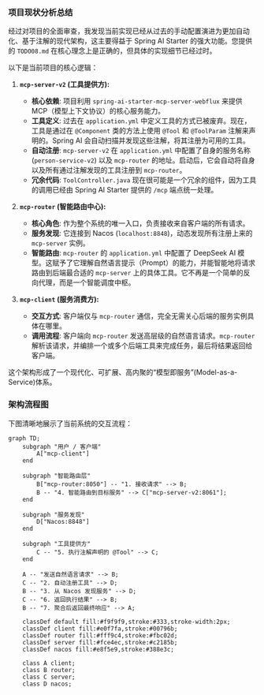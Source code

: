 
### 项目现状分析总结

经过对项目的全面审查，我发现当前实现已经从过去的手动配置演进为更加自动化、基于注解的现代架构，这主要得益于 Spring AI Starter 的强大功能。您提供的 `TODO08.md` 在核心理念上是正确的，但具体的实现细节已经过时。

以下是当前项目的核心逻辑：

1.  **`mcp-server-v2` (工具提供方):**
    *   **核心依赖**: 项目利用 `spring-ai-starter-mcp-server-webflux` 来提供 MCP（模型上下文协议）的核心服务能力。
    *   **工具定义**: 过去在 `application.yml` 中定义工具的方式已被废弃。现在，工具是通过在 `@Component` 类的方法上使用 `@Tool` 和 `@ToolParam` 注解来声明的。Spring AI 会自动扫描并发现这些注解，将其注册为可用的工具。
    *   **自动注册**: `mcp-server-v2` 在 `application.yml` 中配置了自身的服务名称 (`person-service-v2`) 以及 `mcp-router` 的地址。启动后，它会自动将自身以及所有通过注解发现的工具注册到 `mcp-router`。
    *   **冗余代码**: `ToolController.java` 现在很可能是一个冗余的组件，因为工具的调用已经由 Spring AI Starter 提供的 `/mcp` 端点统一处理。

2.  **`mcp-router` (智能路由中心):**
    *   **核心角色**: 作为整个系统的唯一入口，负责接收来自客户端的所有请求。
    *   **服务发现**: 它连接到 Nacos (`localhost:8848`)，动态发现所有注册上来的 `mcp-server` 实例。
    *   **智能路由**: `mcp-router` 的 `application.yml` 中配置了 DeepSeek AI 模型。这赋予了它理解自然语言提示（Prompt）的能力，并能智能地将请求路由到后端最合适的 `mcp-server` 上的具体工具。它不再是一个简单的反向代理，而是一个智能调度中枢。

3.  **`mcp-client` (服务消费方):**
    *   **交互方式**: 客户端仅与 `mcp-router` 通信，完全无需关心后端的服务实例具体在哪里。
    *   **调用流程**: 客户端向 `mcp-router` 发送高层级的自然语言请求。`mcp-router` 解析该请求，并编排一个或多个后端工具来完成任务，最后将结果返回给客户端。

这个架构形成了一个现代化、可扩展、高内聚的“模型即服务”(Model-as-a-Service)体系。

### 架构流程图

下图清晰地展示了当前系统的交互流程：

```mermaid
graph TD;
    subgraph "用户 / 客户端"
        A["mcp-client"]
    end

    subgraph "智能路由层"
        B["mcp-router:8050"] -- "1. 接收请求" --> B;
        B -- "4. 智能路由到目标服务" --> C["mcp-server-v2:8061"];
    end
    
    subgraph "服务发现"
        D["Nacos:8848"]
    end

    subgraph "工具提供方"
        C -- "5. 执行注解声明的 @Tool" --> C;
    end

    A -- "发送自然语言请求" --> B;
    C -- "2. 自动注册工具" --> D;
    B -- "3. 从 Nacos 发现服务" --> D;
    C -- "6. 返回执行结果" --> B;
    B -- "7. 聚合后返回最终响应" --> A;

    classDef default fill:#f9f9f9,stroke:#333,stroke-width:2px;
    classDef client fill:#e0f7fa,stroke:#00796b;
    classDef router fill:#fff9c4,stroke:#fbc02d;
    classDef server fill:#fce4ec,stroke:#c2185b;
    classDef nacos fill:#e8f5e9,stroke:#388e3c;
    
    class A client;
    class B router;
    class C server;
    class D nacos;
```